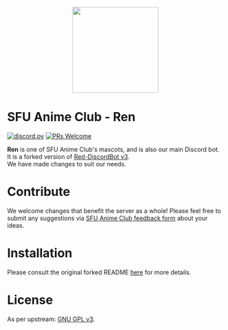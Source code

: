 <p align=center><img src="ren.png" height="200" width="200"></p1>

# SFU Anime Club - Ren
[![discord.py](https://img.shields.io/badge/discord-py-blue.svg)](https://github.com/Rapptz/discord.py)
[![PRs Welcome](https://img.shields.io/badge/PRs-welcome-brightgreen.svg?style=flat-square)](http://makeapullrequest.com)

**Ren** is one of SFU Anime Club's mascots, and is also our main Discord bot. It is a forked version of [Red-DiscordBot v3](https://github.com/Cog-Creators/Red-DiscordBot/).    
We have made changes to suit our needs.

# Contribute
We welcome changes that benefit the server as a whole! Please feel free to submit any suggestions via [SFU Anime Club feedback form](https://u.sfuani.me/feedback) about your ideas.

# Installation
Please consult the original forked README [here](README_upstream.md) for more details.

# License
As per upstream: [GNU GPL v3](LICENSE).
